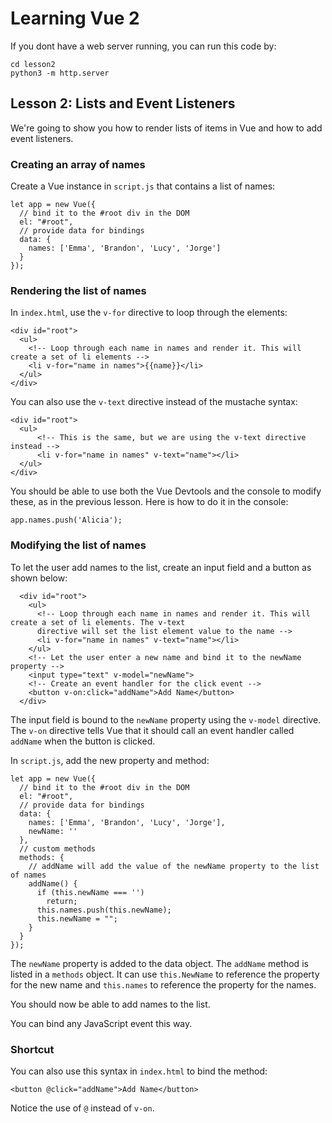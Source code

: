 # Learning Vue 2

If you dont have a web server running, you can run this code by:

```
cd lesson2
python3 -m http.server
```

## Lesson 2: Lists and Event Listeners

We're going to show you how to render lists of items in Vue and how to add event listeners.

### Creating an array of names

Create a Vue instance in `script.js` that contains a list of names:

```
let app = new Vue({
  // bind it to the #root div in the DOM
  el: "#root",
  // provide data for bindings
  data: {
    names: ['Emma', 'Brandon', 'Lucy', 'Jorge']
  }
});
```

### Rendering the list of names

In `index.html`, use the `v-for` directive to loop through the elements:

```
<div id="root">
  <ul>
    <!-- Loop through each name in names and render it. This will create a set of li elements -->
    <li v-for="name in names">{{name}}</li>
  </ul>
</div>
```

You can also use the `v-text` directive instead of the mustache syntax:

```
<div id="root">
  <ul>
      <!-- This is the same, but we are using the v-text directive instead -->
      <li v-for="name in names" v-text="name"></li>
  </ul>
</div>
```

You should be able to use both the Vue Devtools and the console to modify these, as in the previous lesson. Here is how to do it in the console:

```
app.names.push('Alicia');
```

### Modifying the list of names

To let the user add names to the list, create an input field and a button as shown below:

```
  <div id="root">
    <ul>
      <!-- Loop through each name in names and render it. This will create a set of li elements. The v-text
      directive will set the list element value to the name -->
      <li v-for="name in names" v-text="name"></li>
    </ul>
    <!-- Let the user enter a new name and bind it to the newName property -->
    <input type="text" v-model="newName">
    <!-- Create an event handler for the click event -->
    <button v-on:click="addName">Add Name</button>
  </div>
```

The input field is bound to the `newName` property using the `v-model` directive. The `v-on` directive tells Vue that it should call an event handler called `addName` when the button is clicked.

In `script.js`, add the new property and method:

```
let app = new Vue({
  // bind it to the #root div in the DOM
  el: "#root",
  // provide data for bindings
  data: {
    names: ['Emma', 'Brandon', 'Lucy', 'Jorge'],
    newName: ''
  },
  // custom methods
  methods: {
    // addName will add the value of the newName property to the list of names
    addName() {
      if (this.newName === '')
        return;
      this.names.push(this.newName);
      this.newName = "";
    }
  }
});
```

The `newName` property is added to the data object. The `addName` method is listed in a `methods` object. It can use `this.NewName` to reference the property for the new name and `this.names` to reference the property for the names.

You should now be able to add names to the list.

You can bind any JavaScript event this way.

### Shortcut

You can also use this syntax in `index.html` to bind the method:

```
<button @click="addName">Add Name</button>
```

Notice the use of `@` instead of `v-on`.
